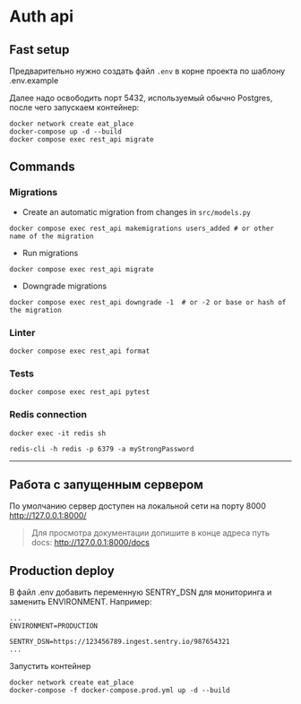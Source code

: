 # Auth api
## Fast setup
Предварительно нужно создать файл ```.env``` в корне проекта по шаблону .env.example

Далее надо освободить порт 5432, используемый обычно Postgres, после чего запускаем контейнер:

```shell
docker network create eat_place
docker-compose up -d --build
docker compose exec rest_api migrate
```
## Commands
### Migrations
- Create an automatic migration from changes in `src/models.py`
```shell
docker compose exec rest_api makemigrations users_added # or other name of the migration
```

- Run migrations
```shell
docker compose exec rest_api migrate
```
- Downgrade migrations
```shell
docker compose exec rest_api downgrade -1  # or -2 or base or hash of the migration
```

### Linter
```shell
docker compose exec rest_api format
```

### Tests
```shell
docker compose exec rest_api pytest
```

### Redis connection
```shell
docker exec -it redis sh
```

```shell
redis-cli -h redis -p 6379 -a myStrongPassword
```
------
## Работа с запущенным сервером
По умолчанию сервер доступен на локальной сети на порту 8000
http://127.0.0.1:8000/
> Для просмотра документации допишите в конце адреса путь docs:
> http://127.0.0.1:8000/docs

## Production deploy
В файл .env добавить переменную SENTRY_DSN для мониторинга и заменить ENVIRONMENT. Например: 

```
...
ENVIRONMENT=PRODUCTION

SENTRY_DSN=https://123456789.ingest.sentry.io/987654321
...
```

Запустить контейнер
```shell
docker network create eat_place
docker-compose -f docker-compose.prod.yml up -d --build
```


